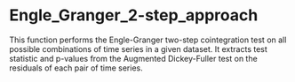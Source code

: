 # Engle_Granger_2-step_approach
This function performs the Engle-Granger two-step cointegration test on all possible combinations of time series in a given dataset. It extracts test statistic and p-values from the Augmented Dickey-Fuller test on the residuals of each pair of time series.
